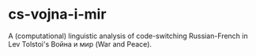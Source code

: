 # cs-vojna-i-mir
A (computational) linguistic analysis of code-switching Russian-French in Lev Tolstoi's Война и мир (War and Peace).
